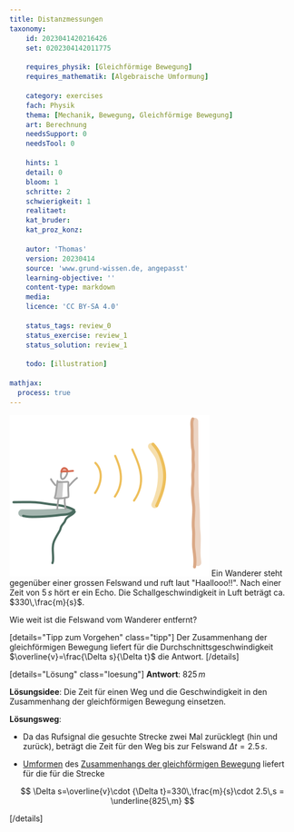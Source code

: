 ```yaml
---
title: Distanzmessungen
taxonomy:
	id: 2023041420216426
	set: 0202304142011775

	requires_physik: [Gleichförmige Bewegung]
	requires_mathematik: [Algebraische Umformung]

	category: exercises
	fach: Physik
	thema: [Mechanik, Bewegung, Gleichförmige Bewegung]
	art: Berechnung
	needsSupport: 0
	needsTool: 0

	hints: 1
	detail: 0
	bloom: 1
	schritte: 2
	schwierigkeit: 1
	realitaet: 
	kat_bruder:
	kat_proz_konz: 

	autor: 'Thomas'
	version: 20230414
	source: 'www.grund-wissen.de, angepasst'
	learning-objective: ''
	content-type: markdown
	media:
	licence: 'CC BY-SA 4.0'

	status_tags: review_0
	status_exercise: review_1
	status_solution: review_1

	todo: [illustration]

mathjax:
  process: true
---
```

![Ein Schiff nutzt Schall zur Tiefenbestimmung](exercise31-1.svg?resize=400,300&class=float-right) Ein Wanderer steht gegenüber einer grossen Felswand und ruft laut "Haallooo!!". Nach einer Zeit von $5\,s$ hört er ein Echo. Die Schallgeschwindigkeit in Luft beträgt ca. $330\,\frac{m}{s}$.

Wie weit ist die Felswand vom Wanderer entfernt?

[details="Tipp zum Vorgehen" class="tipp"]
Der Zusammenhang der gleichförmigen Bewegung liefert für die Durchschnittsgeschwindigkeit $\overline{v}=\frac{\Delta s}{\Delta t}$ die Antwort.
[/details]

[details="Lösung" class="loesung"]
**Antwort**: $825\,m$

**Lösungsidee**: Die Zeit für einen Weg und die Geschwindigkeit in den Zusammenhang der gleichförmigen Bewegung einsetzen.

**Lösungsweg**:
- Da das Rufsignal die gesuchte Strecke zwei Mal zurücklegt (hin und zurück), beträgt die Zeit für den Weg bis zur Felswand $\Delta t=2.5\,s$.

- [Umformen](../) des [Zusammenhangs der gleichförmigen Bewegung](../) liefert für die für die Strecke

$$
\Delta s=\overline{v}\cdot {\Delta t}=330\,\frac{m}{s}\cdot 2.5\,s = \underline{825\,m}
$$

[/details]